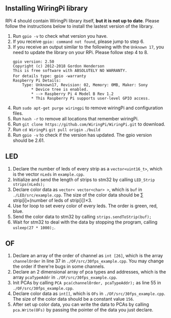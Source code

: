 ## Installing WiringPi library

RPi 4 should contain WiringPi library itself, **but it is not up to date**.
Please follow the instructions below to install the lastest version of the library.
1. Run `gpio -v` to check what version you have.
2. If you receive `gpio: command not found`, please jump to step 6.
3. If you receive an output similar to the following with the `Unknown 17`, you need to update the library on your RPi. Please follow step 4 to 8.
    ```
    gpio version: 2.50
    Copyright (c) 2012-2018 Gordon Henderson
    This is free software with ABSOLUTELY NO WARRANTY.
    For details type: gpio -warranty　　　　　　　　　　　　　　　　　　　　
    Raspberry Pi Details:
        Type: Unknown17, Revision: 02, Memory: 0MB, Maker: Sony
            * Device tree is enabled.
            * --> Raspberry Pi 4 Model B Rev 1.2
            * This Raspberry Pi supports user-level GPIO access.
    ```
4. Run `sudo apt-get purge wiringpi` to remove wiringPi and configuration files.
5. Run `hash -r` to remove all locations that remember wiringPi.
6. Run `git clone https://github.com/WiringPi/WiringPi.git` to download.
7. Run 
    `cd WiringPi`
    `git pull origin`
    `./build`
8. Run `gpio -v` to check if the version has updated. The gpio version should be 2.61.

## LED
1. Declare the number of leds of every strip as a `vector<uint16_t>`, which is the vector `nLeds` in `example.cpp`.
2. Initialize and send the length of strips to stm32 by calling `LED_Strip strips(nLeds);`
3. Declare color data as `vector< vector<char> >`, which is `buf` in `./LED/src/example.cpp`. The size of the color data should be ∑ strip[i]×(number of leds of strip[i])×3.
5. Use for loop to set every color of every leds. The order is green, red, blue.
6. Send the color data to stm32 by calling `strips.sendToStrip(buf);`
7. Wait for stm32 to deal with the data by stopping the program, calling `usleep(27 * 1000);`.  

## OF
1. Declare an array of the order of channel as `int [26]`, which is the array `channelOrder` in line 37 in `./OF/src/30fps_example.cpp`. You may change the order if there're bugs in some channels.
2. Declare an 2 dimensional array of pca types and addresses, which is the array `pcaTypeAddr` in `./OF/src/30fps_example.cpp`.
3. Init PCAs by calling `PCA pca(channelOrder, pcaTypeAddr);` as line 55 in `./OF/src/30fps_example.cpp`. 
4. Declare color data as `int[]`, which is `OFs` in `./OF/src/30fps_example.cpp`. The size of the color data should be a constant value `156`.
5. After set up color data, you can write the data to PCAs by calling `pca.Write(OFs)` by passing the pointer of the data you just declare.